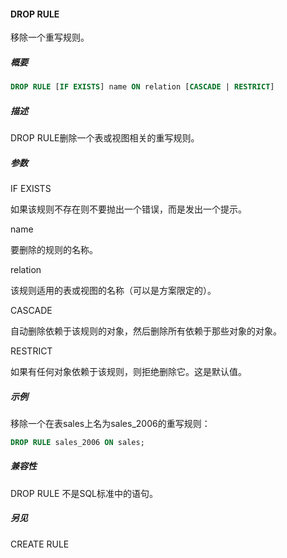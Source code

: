 #### DROP RULE

移除一个重写规则。

##### 概要

```sql
DROP RULE [IF EXISTS] name ON relation [CASCADE | RESTRICT]
```

##### 描述

DROP RULE删除一个表或视图相关的重写规则。

##### 参数

IF EXISTS

如果该规则不存在则不要抛出一个错误，而是发出一个提示。

name

要删除的规则的名称。

relation

该规则适用的表或视图的名称（可以是方案限定的）。

CASCADE

自动删除依赖于该规则的对象，然后删除所有依赖于那些对象的对象。

RESTRICT

如果有任何对象依赖于该规则，则拒绝删除它。这是默认值。

##### 示例

移除一个在表sales上名为sales_2006的重写规则：

```sql
DROP RULE sales_2006 ON sales;
```

##### 兼容性

DROP RULE 不是SQL标准中的语句。

##### 另见

CREATE RULE

